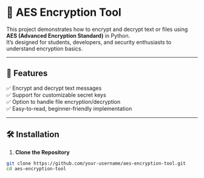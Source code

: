 # 🔐 AES Encryption Tool

This project demonstrates how to encrypt and decrypt text or files using **AES (Advanced Encryption Standard)** in Python.  
It’s designed for students, developers, and security enthusiasts to understand encryption basics.

---

## 🚀 Features
✅ Encrypt and decrypt text messages  
✅ Support for customizable secret keys  
✅ Option to handle file encryption/decryption  
✅ Easy-to-read, beginner-friendly implementation  

---

## 🛠️ Installation

1. **Clone the Repository**
```bash
git clone https://github.com/your-username/aes-encryption-tool.git
cd aes-encryption-tool
